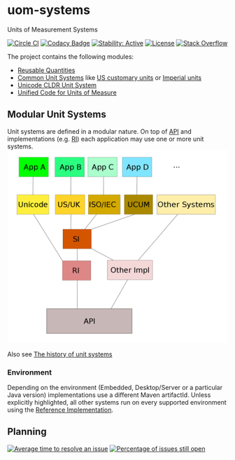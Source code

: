 uom-systems
===========

Units of Measurement Systems

[![Circle CI](https://circleci.com/gh/unitsofmeasurement/uom-systems.svg?style=svg)](https://circleci.com/gh/unitsofmeasurement/uom-systems)
[![Codacy Badge](https://api.codacy.com/project/badge/Grade/f1ce1fbf3ff24b67a48592c27869d023)](https://www.codacy.com/app/unitsofmeasurement/uom-systems?utm_source=github.com&utm_medium=referral&utm_content=unitsofmeasurement/uom-systems&utm_campaign=badger)
[![Stability: Active](https://masterminds.github.io/stability/active.svg)](https://masterminds.github.io/stability/active.html)
[![License](http://img.shields.io/badge/license-BSD3-blue.svg)](http://opensource.org/licenses/BSD-3-Clause)
[![Stack Overflow](http://img.shields.io/badge/stack%20overflow-unit%20systems-4183C4.svg)](http://stackoverflow.com/search?q="unit+systems")

The project contains the following modules:

- [Reusable Quantities](quantity)
- [Common Unit Systems](common) like [US customary units](https://en.wikipedia.org/wiki/United_States_customary_units) or [Imperial units](https://en.wikipedia.org/wiki/Imperial_units)
- [Unicode CLDR Unit System](unicode)
- [Unified Code for Units of Measure](ucum)

Modular Unit Systems
-------------------------------------
Unit systems are defined in a modular nature. On top of [API](../../../unit-api) and implementations (e.g. [RI](../../../indriya)) each application may use one or more unit systems.
![Dependencies](/src/site/resources/images/dependencies.png)

Also see [The history of unit systems](https://en.wikipedia.org/wiki/International_System_of_Units#History)

### Environment
Depending on the environment (Embedded, Desktop/Server or a particular Java version) implementations use a different Maven artifactId. Unless explicitly highlighted, all other systems run on every supported environment using the [Reference Implementation](../../../indriya).

Planning
------------
[![Average time to resolve an issue](http://isitmaintained.com/badge/resolution/unitsofmeasurement/uom-systems.svg)](http://isitmaintained.com/project/unitsofmeasurement/uom-systems "Average time to resolve an issue")
[![Percentage of issues still open](http://isitmaintained.com/badge/open/unitsofmeasurement/uom-systems.svg)](http://isitmaintained.com/project/unitsofmeasurement/uom-systems "Percentage of issues still open")
